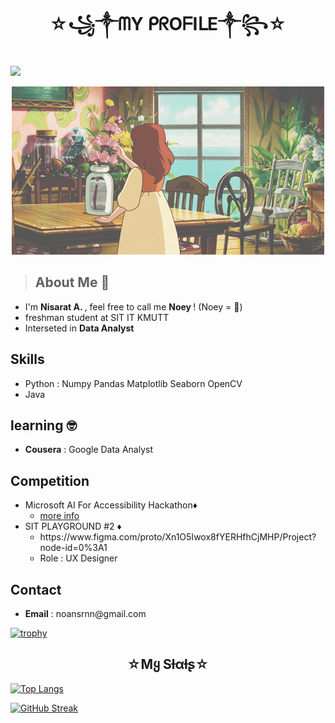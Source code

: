 <h1 align ="center">☆꧁༒ᗰY ᑭᖇOᖴIᒪE༒꧂☆</h1>

![](https://komarev.com/ghpvc/?username=Nisarat-A&style=flat-squareplastic&color=bd7274&label=PROFILE+VIEWS)


<p align="center" weight ="200%"> <img src="d2c0a74ad6a2530de22751bf414b3939.gif" ></p>

> ## About Me 🐨
<ul>
<li>I'm <b> Nisarat A. </b>  , feel free to call me  <b> Noey </b> ! (Noey = 🧈)</li>

<li>freshman student at SIT IT KMUTT</li>
  <li>Interseted in <b>Data Analyst</b> </li>
</ul>

## Skills 
<ul>

  <li>Python : Numpy Pandas Matplotlib Seaborn OpenCV </li>
  <li>Java</li>

</ul>

## learning 🤓
<ul>
<li>
  <b>Cousera</b> : Google Data Analyst 
  </li>
</ul>

## Competition

<ul>
   <li> Microsoft AI For Accessibility Hackathon♦️
         <ul><li><a href="https://www.sit.kmutt.ac.th/blog/news_and_activities/sit-ร่วมมือ-microsoft-thailand-จัดงาน-pitching-day-ai-for-accessibility-hackathon "> more info</a></li></ul>
 
  </li>
  <li> SIT PLAYGROUND #2 ♦️
    <ul><li> https://www.figma.com/proto/Xn1O5Iwox8fYERHfhCjMHP/Project?node-id=0%3A1 </li></ul>
     <ul><li> Role : UX Designer </li></ul> 
  </li>
</ul>


## Contact

<ul>
  <li> <b>Email</b> : noansrnn@gmail.com
  </li>
  
</ul>

[![trophy](https://github-profile-trophy.vercel.app/?username=Nisarat-A&row=1&column=6&theme=gruvbox&no-bg=true&margin-w=75&margin-h=100
)](https://github.com/ryo-ma/github-profile-trophy) 



<h2 align ="center">☆Mყ Sƚαƚʂ☆</h2>


[![Top Langs](https://github-readme-stats.vercel.app/api/top-langs/?username=Nisarat-A&layout=compact&?theme=moltack)](https://github.com/anuraghazra/github-readme-stats)

[![GitHub Streak](http://github-readme-streak-stats.herokuapp.com?user=Nisarat-A&theme=elegant&hide_border=true&border_radius=50&date_format=M%20j%5B%2C%20Y%5D&background=E5D5BD&stroke=916960&ring=9F8157&fire=8F5753&currStreakNum=3E6A3EC1&sideNums=AD7D80&currStreakLabel=709D59&sideLabels=86514CA8&dates=ECEFF2)](https://git.io/streak-stats)







